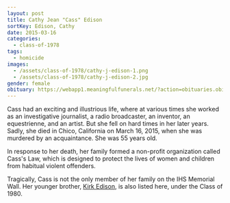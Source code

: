 ```yaml
---
layout: post
title: Cathy Jean "Cass" Edison
sortKey: Edison, Cathy
date: 2015-03-16
categories:
  - class-of-1978
tags:
  - homicide
images:
  - /assets/class-of-1978/cathy-j-edison-1.png
  - /assets/class-of-1978/cathy-j-edison-2.jpg
gender: female
obituary: https://webapp1.meaningfulfunerals.net/?action=obituaries.obit_view&o_id=3058310&fh_id=11360
---
```

Cass had an exciting and illustrious life, where at various times she worked as an investigative journalist, a radio broadcaster, an inventor, an equestrienne, and an artist. But she fell on hard times in her later years. Sadly, she died in Chico, California on March 16, 2015, when she was murdered by an acquaintance. She was 55 years old. 

In response to her death, her family formed a non-profit organization called Cass's Law, which is designed to protect the lives of women and children from habitual violent offenders.

Tragically, Cass is not the only member of her family on the IHS Memorial Wall. Her younger brother, [Kirk Edison](https://ihsmemorial.org/class-of-1980/kirk-william-edison/), is also listed here, under the Class of 1980.